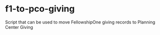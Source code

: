 # f1-to-pco-giving
Script that can be used to move FellowshipOne giving records to Planning Center Giving
